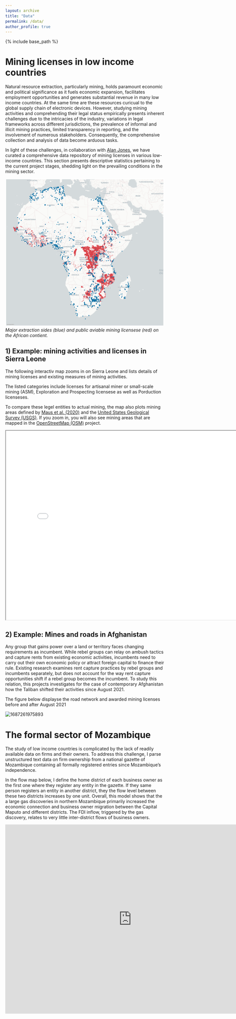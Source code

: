 ```yaml
---
layout: archive
title: "Data"
permalink: /data/
author_profile: true
---
```

{% include base_path %}

# Mining licenses in low income countries

Natural resource extraction, particularly mining, holds paramount economic and political significance as it fuels economic expansion, facilitates employment opportunities and generates substantial revenue  in many low income countries. At the same time are these resources curicual to the global supply chain of electronic devices. However, studying mining activities and comprehending their legal status empirically presents inherent challenges due to the intricacies of the industry, variations in legal frameworks across different jurisdictions, the prevalence of informal and illicit mining practices, limited transparency in reporting, and the involvement of numerous stakeholders. Consequently, the comprehensive collection and analysis of data become arduous tasks.

In light of these challenges, in collaboration with [Alan Jones](https://www.linkedin.com/in/alanksjones/), we have curated a comprehensive data repository of mining licenses in various low-income countries. This section presents descriptive statistics pertaining to the current project stages, shedding light on the prevailing conditions in the mining sector.

![1687158122065](image/data_projects/production_licenses_all.png) *Major extraction sides (blue) and public aviable mining licensese (red) on the African contient.*

## 1) Example: mining activities and licenses in Sierra Leone

The following interactiv map zooms in on Sierra Leone and lists details of mining licenses and existing measures of mining activities.

The listed categories include licenses for artisanal miner or small-scale mining (ASM), Exploration and Prospecting licensese as well as Porduction licenseses.

To compare these legel entities to actual mining, the map also plots mining areas defined by [Maus et al. (2020)](https://www.nature.com/articles/s41597-020-00624-w)  and the [United States Geological Survey (USGS)](https://www.usgs.gov/). If you zoom in, you will also see mining areas that are mapped in the [OpenStreetMap (OSM)](https://www.openstreetmap.org/#map=14/-2.0182/29.3634) project.

<iframe src="/files/maps/sle_production_licenses.html" height="600" width="800"> </iframe>

## 2) Example: Mines and roads in Afghanistan

Any group that gains power over a land or territory faces changing requirements as incumbent. While rebel groups can relay on ambush tactics and  capture rents from existing economic activities, incumbents need to carry out their own economic policy or attract foreign capital to finance their rule. Existing research examines rent capture practices by rebel groups and incumbents separately, but does not account for the way rent capture opportunities shift if a rebel group becomes the incumbent. To study this relation, this projects investigates for the case of contemporary Afghanistan how the Taliban shifted their activities since August 2021.

The figure below displayse the road network and awarded mining licenses before and after August 2021


![1687261975893](image/data_projects/1687261975893.png)


# The formal sector of Mozambique

The study of low income countries is complicated by the lack of readily available data on firms and their owners. To address this challenge, I parse unstructured text data on firm ownership from a national gazette of Mozambique containing all formally registered entries since Mozambique’s independence.

In the flow map below, I define the home district of each business owner as the first one where they register any entity in the gazette. If they same person registers an entity in another district, they the flow level between these two districts increases by one unit. Overall, this model shows that the a large gas discoveries in northern Mozambique primarily increased the economic connection and business owner migration between the Capital Maputo and different districts. The FDI inflow, triggered by the gas discovery, relates to very little inter-district flows of business owners.

<iframe width="800" height="600" src="https://flowmap.blue/11ZnABzljcOILxtO64k7OcQVoshZ2vVrSM0ma6sq2hPo/embed" frameborder="0" allowfullscreen></iframe>

